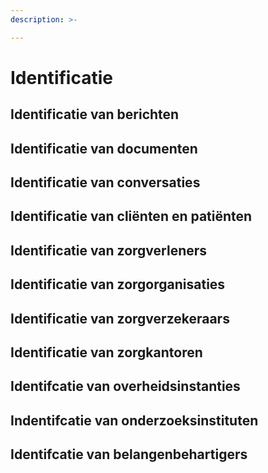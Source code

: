 ```yaml
---
description: >-

---
```


# Identificatie

## Identificatie van berichten

## Identificatie van documenten

## Identificatie van conversaties

## Identificatie van cliënten en patiënten

## Identificatie van zorgverleners

## Identificatie van zorgorganisaties

## Identificatie van zorgverzekeraars

## Identificatie van zorgkantoren

## Identifcatie van overheidsinstanties

## Indentifcatie van onderzoeksinstituten

## Identifcatie van belangenbehartigers
